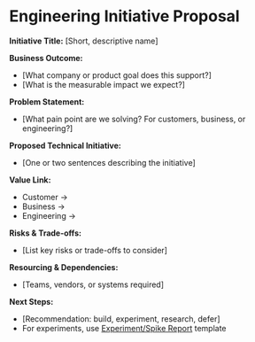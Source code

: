 # Engineering Initiative Proposal

**Initiative Title:** [Short, descriptive name]  

**Business Outcome:**  
- [What company or product goal does this support?]  
- [What is the measurable impact we expect?]  

**Problem Statement:**  
- [What pain point are we solving? For customers, business, or engineering?]  

**Proposed Technical Initiative:**  
- [One or two sentences describing the initiative]  

**Value Link:**  
- Customer →  
- Business →  
- Engineering →  

**Risks & Trade-offs:**  
- [List key risks or trade-offs to consider]  

**Resourcing & Dependencies:**  
- [Teams, vendors, or systems required]  

**Next Steps:**  
- [Recommendation: build, experiment, research, defer]  
- For experiments, use [Experiment/Spike Report](./08-experiment-spike-report.md) template  
